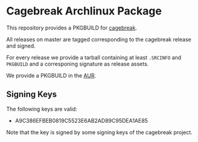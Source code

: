 # Cagebreak Archlinux Package

This repository provides a PKGBUILD for [cagebreak](https://github.com/project-repo/cagebreak).

All releases on master are tagged corresponding to the cagebreak release and signed.

For every release we provide a tarball containing at least `.SRCINFO` and `PKGBUILD`
and a corresponing signature as release assets.

We provide a PKGBUILD in the [AUR](aur.archlinux.org).

## Signing Keys

The following keys are valid:

  * A9C386EFBEB0819C5523E6AB2AD89C95DEA1AE85

Note that the key is signed by some signing keys of the cagebreak project.

